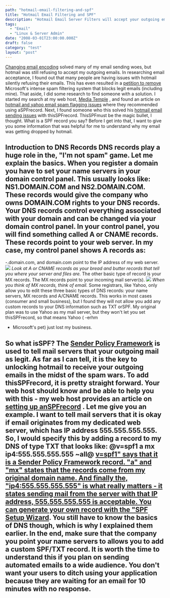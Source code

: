 ```yaml
---
path: "hotmail-email-filtering-and-spf"
title: "Hotmail Email Filtering and SPF"
description: "Hotmail Email Server Filters will accept your outgoing emails if you add a Sender Policy Framework (SPF) record to your DNS records."
tags: 
  - "Email"
  - "Linux & Server Admin"
date: "2008-03-01T23:00:00.000Z"
draft: false
category: "test"
layout: "post"
---
```


[Changing email encoding](http://marcgrabanski.com/article/104/CakePHP-Email-Encoding) solved many of my email sending woes, but hotmail was still refusing to accept my outgoing emails. In researching email acceptance, I found out that many people are having issues with hotmail silently refusing their emails. This has even resulted in a [petition to remove](http://www.petitiononline.com/notsmart/) Microsoft's intense spam filtering system that blocks legit emails (including mine). That aside, I did some research to find someone with a solution. I started my search at my web host, [Media Temple](http://www.mediatemple.net/go/order/?refdom=marcgrabanski.com) , and found an article on [hotmail and yahoo email spam flagging issues](http://kb.mediatemple.net/article.php?id=709) where they recommended using aSPFrecord. Next, I found someone who this solved his [hotmail email sending issues](http://www.innovation-station.net/archives/2007/03/29/hotmail-and-my-spf-nightmare/) with thisSPFrecord. ThisSPFmust be the magic bullet, I thought. What is a SPF record you say? Before I get into that, I want to give you some information that was helpful for me to understand why my email was getting dropped by hotmail.

## Introduction to DNS Records DNS records play a huge role in the, "I'm not spam" game. Let me explain the basics. When you register a domain you have to set your name servers in your domain control panel. This usually looks like: NS1.DOMAIN.COM and NS2.DOMAIN.COM. These records would give the company who owns DOMAIN.COM rights to your DNS records. Your DNS records control everything associated with your domain and can be changed via your domain control panel. In your control panel, you will find something called A or CNAME records. These records point to your web server. In my case, my control panel shows A records as: 
-.domain.com, and domain.com point to the IP address of my web server.
![](http://marcgrabanski.com/img/bread-butter.jpg)
*Look at A or CNAME records as your bread and butter records that tell you where your server and files are.* The other basic type of record is your MX records. The MX records point to your incoming mail server(s).
![](http://marcgrabanski.com/img/email_keys.jpg)
*When you think of MX records, think of email.* Some registrars, like Yahoo, only allow you to edit these three basic types of DNS records: your name servers, MX records and A/CNAME records. This works in most cases (consumer and small business), but I found they will not allow you add any custom records to your DNS information such as TXT orSPF. My original plan was to use Yahoo as my mail server, but they won't let you set thisSPFrecord, so that means Yahoo (
-erhm
- Microsoft's pet) just lost my business.

## So what isSPF? The [Sender Policy Framework](http://en.wikipedia.org/wiki/Sender_Policy_Framework) is used to tell mail servers that your outgoing mail as legit. As far as I can tell, it is the key to unlocking hotmail to receive your outgoing emails in the midst of the spam wars. To add thisSPFrecord, it is pretty straight forward. Your web host should know and be able to help you with this - my web host provides an article on [setting up anSPFrecord](http://kb.mediatemple.net/article.php?id=658) . Let me give you an example. I want to tell mail servers that it is okay if email originates from my dedicated web server, which has IP address 555.555.555.555. So, I would specify this by adding a record to my DNS of type TXT that looks like: @v=spf1 a mx ip4:555.555.555.555 ~all@ [v=spf1" says that it is a Sender Policy Framework record. "a" and "mx" states that the records come from my original domain name. And finally the, "ip4:555.555.555.555" is what really matters - it states sending mail from the server with that IP address, 555.555.555.555 is acceptable. You can generate your own record with the "SPF Setup Wizard](http://old.openspf.org/wizard.html). You still have to know the basics of DNS though, which is why I explained them earlier. In the end, make sure that the company you point your name servers to allows you to add a custom SPF/TXT record. It is worth the time to understand this if you plan on sending automated emails to a wide audience. You don't want your users to ditch using your application because they are waiting for an email for 10 minutes with no response.